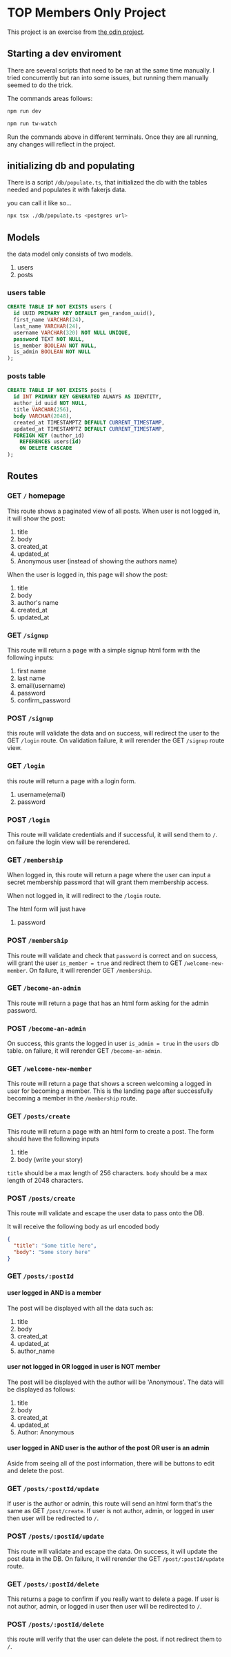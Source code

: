 # TOP Members Only Project

This project is an exercise from [the odin project](https://www.theodinproject.com/lessons/node-path-nodejs-members-only).

## Starting a dev enviroment

There are several scripts that need to be ran at the same time manually. I tried concurrently but ran into some issues, but running them manually seemed to do the trick.

The commands areas follows:

```Bash
npm run dev

npm run tw-watch
```

Run the commands above in different terminals. Once they are all running, any changes will reflect in the project.

## initializing db and populating

There is a script `/db/populate.ts`, that initialized the db with the tables needed and populates it with fakerjs data.

you can call it like so...

```bash
npx tsx ./db/populate.ts <postgres url>
```

## Models

the data model only consists of two models.

1. users
2. posts

### users table

```sql
CREATE TABLE IF NOT EXISTS users (
  id UUID PRIMARY KEY DEFAULT gen_random_uuid(),
  first_name VARCHAR(24),
  last_name VARCHAR(24),
  username VARCHAR(320) NOT NULL UNIQUE,
  password TEXT NOT NULL,
  is_member BOOLEAN NOT NULL,
  is_admin BOOLEAN NOT NULL
);
```

### posts table

```sql
CREATE TABLE IF NOT EXISTS posts (
  id INT PRIMARY KEY GENERATED ALWAYS AS IDENTITY,
  author_id uuid NOT NULL,
  title VARCHAR(256),
  body VARCHAR(2048),
  created_at TIMESTAMPTZ DEFAULT CURRENT_TIMESTAMP,
  updated_at TIMESTAMPTZ DEFAULT CURRENT_TIMESTAMP,
  FOREIGN KEY (author_id)
    REFERENCES users(id)
    ON DELETE CASCADE
);
```

## Routes

### GET `/` homepage

This route shows a paginated view of all posts. When user is not logged in, it will show the post:

1. title
2. body
3. created_at
4. updated_at
5. Anonymous user (instead of showing the authors name)

When the user is logged in, this page will show the post:

1. title
2. body
3. author's name
4. created_at
5. updated_at

### GET `/signup`

This route will return a page with a simple signup html form with the following inputs:

1. first name
2. last name
3. email(username)
4. password
5. confirm_password

### POST `/signup`

this route will validate the data and on success, will redirect the user to the GET `/login` route. On validation failure, it will rerender the GET `/signup` route view.

### GET `/login`

this route will return a page with a login form.

1. username(email)
2. password

### POST `/login`

This route will validate credentials and if successful, it will send them to `/`. on failure the login view will be rerendered.

### GET `/membership`

When logged in, this route will return a page where the user can input a secret membership password that will grant them membership access.

When not logged in, it will redirect to the `/login` route.

The html form will just have

1. password

### POST `/membership`

This route will validate and check that `password` is correct and on success, will grant the user `is_member = true` and redirect them to GET `/welcome-new-member`. On failure, it will rerender GET `/membership`.

### GET `/become-an-admin`

This route will return a page that has an html form asking for the admin password.

### POST `/become-an-admin`

On success, this grants the logged in user `is_admin = true` in the `users` db table. on failure, it will rerender GET `/become-an-admin`.

### GET `/welcome-new-member`

This route will return a page that shows a screen welcoming a logged in user for becoming a member. This is the landing page after successfully becoming a member in the `/membership` route.

### GET `/posts/create`

This route will return a page with an html form to create a post. The form should have the following inputs

1. title
2. body (write your story)

`title` should be a max length of 256 characters. `body` should be a max length of 2048 characters.

### POST `/posts/create`

This route will validate and escape the user data to pass onto the DB.

It will receive the following body as url encoded body

```json
{
  "title": "Some title here",
  "body": "Some story here"
}
```

### GET `/posts/:postId`

#### user logged in AND is a member

The post will be displayed with all the data such as:

1. title
2. body
3. created_at
4. updated_at
5. author_name

#### user not logged in OR logged in user is NOT member

The post will be displayed with the author will be 'Anonymous'. The data will be displayed as follows:

1. title
2. body
3. created_at
4. updated_at
5. Author: Anonymous

#### user logged in AND user is the author of the post OR user is an admin

Aside from seeing all of the post information, there will be buttons to edit and delete the post.

### GET `/posts/:postId/update`

If user is the author or admin, this route will send an html form that's the same as GET `/post/create`. If user is not author, admin, or logged in user then user will be redirected to `/`.

### POST `/posts/:postId/update`

This route will validate and escape the data. On success, it will update the post data in the DB. On failure, it will rerender the GET `/post/:postId/update` route.

### GET `/posts/:postId/delete`

This returns a page to confirm if you really want to delete a page. If user is not author, admin, or logged in user then user will be redirected to `/`.

### POST `/posts/:postId/delete`

this route will verify that the user can delete the post. if not redirect them to `/`.
